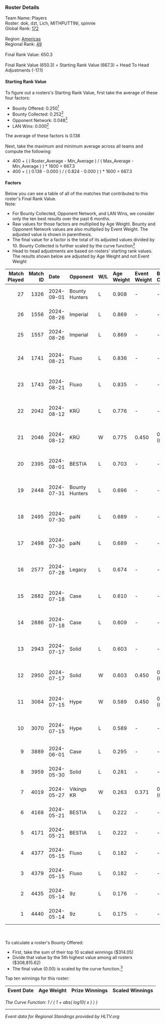 ### Roster Details<br />
Team Name: Players<br />
Roster: dok, dzt, Lich, MITHPUTTINI, spinnie<br />
Global Rank: [172](../../standings_global_2024_10_15.md)<br />
<br />
Region: [Americas]( ../../standings_americas_2024_10_15.md)<br />
Regional Rank: [49]( ../../standings_americas_2024_10_15.md)<br />
<br />
Final Rank Value:  650.3<br />
<br />
Final Rank Value (650.3) = Starting Rank Value (667.3) + Head To Head Adjustments (-17.1)<br />

#### Starting Rank Value<br />
To figure out a rosters's Starting Rank Value, first take the average of these four factors:<br />
- Bounty Offered: 0.250[<sup>1</sup>](#table2)
- Bounty Collected: 0.252[<sup>2</sup>](#table1)
- Opponent Network: 0.048[<sup>2</sup>](#table1)
- LAN Wins: 0.000[<sup>2</sup>](#table1)

The average of these factors is 0.138<br />
<br />
Next, take the maximum and minimum average across all teams and compute the following:<br />
- 400 + ( ( Roster_Average - Min_Average ) / ( Max_Average - Min_Average ) ) * 1600 = 667.3
- 400 + ( ( 0.138 - 0.000 ) / ( 0.824 - 0.000 ) ) * 1600 = 667.3


#### Factors<br />
Below you can see a table of all of the matches that contributed to this roster's Final Rank Value.<br />
Note:<br />

- For Bounty Collected, Opponent Network, and LAN Wins, we consider only the ten best results over the past 6 months.
- Raw values for those factors are multiplied by Age Weight. Bounty and Opponent Network values are also multiplied by Event Weight. The adjusted value is shown in parenthesis.
- The final value for a factor is the total of its adjusted values divided by 10. Bounty Collected is further scaled by the curve function[<sup>3</sup>](#curveFunction)
- Head to head adjustments are based on rosters' starting rank values. The results shown below are adjusted by Age Weight and not Event Weight
<span id="table1"></span><br />


| Match Played | Match ID | Date       | Opponent       | W/L | Age Weight | Event Weight | Bounty Collected | Opponent Network | LAN Wins  | H2H Adj. | Roster                                |
| -: | -: | :- | :- | :- | :- | :- | :- | :- | :- | -: | :- |
|           27 |     1326 | 2024-09-01 | Bounty Hunters | L   | 0.908      | -            | -                | -                | -         |    -9.28 | dok, dzt, Lich, MITHPUTTINI, spinnie  |
|           26 |     1556 | 2024-08-26 | Imperial       | L   | 0.869      | -            | -                | -                | -         |    -1.40 | dok, dzt, Lich, MITHPUTTINI, spinnie  |
|           25 |     1557 | 2024-08-26 | Imperial       | L   | 0.869      | -            | -                | -                | -         |    -1.42 | dok, dzt, Lich, MITHPUTTINI, spinnie  |
|           24 |     1741 | 2024-08-21 | Fluxo          | L   | 0.836      | -            | -                | -                | -         |    -2.87 | dok, dzt, MITHPUTTINI, s1cko, spinnie |
|           23 |     1743 | 2024-08-21 | Fluxo          | L   | 0.835      | -            | -                | -                | -         |    -2.96 | dok, dzt, MITHPUTTINI, s1cko, spinnie |
|           22 |     2042 | 2024-08-12 | KRÜ            | L   | 0.776      | -            | -                | -                | -         |    -7.67 | dok, dzt, MITHPUTTINI, s1cko, spinnie |
|           21 |     2046 | 2024-08-12 | KRÜ            | W   | 0.775      | 0.450        | 0.013 (0.005)    | 0.469 (0.164)    | 0 (0.000) |    17.21 | dok, dzt, MITHPUTTINI, s1cko, spinnie |
|           20 |     2395 | 2024-08-01 | BESTIA         | L   | 0.703      | -            | -                | -                | -         |    -3.08 | dok, dzt, MITHPUTTINI, s1cko, spinnie |
|           19 |     2448 | 2024-07-31 | Bounty Hunters | L   | 0.696      | -            | -                | -                | -         |    -5.95 | dok, dzt, MITHPUTTINI, s1cko, spinnie |
|           18 |     2495 | 2024-07-30 | paiN           | L   | 0.689      | -            | -                | -                | -         |    -0.24 | dok, dzt, MITHPUTTINI, s1cko, spinnie |
|           17 |     2498 | 2024-07-30 | paiN           | L   | 0.689      | -            | -                | -                | -         |    -0.24 | dok, dzt, MITHPUTTINI, s1cko, spinnie |
|           16 |     2577 | 2024-07-28 | Legacy         | L   | 0.674      | -            | -                | -                | -         |    -3.13 | dok, dzt, MITHPUTTINI, s1cko, spinnie |
|           15 |     2882 | 2024-07-18 | Case           | L   | 0.610      | -            | -                | -                | -         |    -4.42 | dok, dzt, MITHPUTTINI, s1cko, spinnie |
|           14 |     2886 | 2024-07-18 | Case           | L   | 0.609      | -            | -                | -                | -         |    -4.59 | dok, dzt, MITHPUTTINI, s1cko, spinnie |
|           13 |     2943 | 2024-07-17 | Solid          | L   | 0.603      | -            | -                | -                | -         |    -6.19 | dok, dzt, MITHPUTTINI, s1cko, spinnie |
|           12 |     2950 | 2024-07-17 | Solid          | W   | 0.603      | 0.450        | 0.005 (0.001)    | 0.677 (0.184)    | 0 (0.000) |    13.14 | dok, dzt, MITHPUTTINI, s1cko, spinnie |
|           11 |     3064 | 2024-07-15 | Hype           | W   | 0.589      | 0.450        | 0.017 (0.004)    | 0.407 (0.108)    | 0 (0.000) |    13.74 | dok, dzt, MITHPUTTINI, s1cko, spinnie |
|           10 |     3070 | 2024-07-15 | Hype           | L   | 0.589      | -            | -                | -                | -         |    -4.80 | dok, dzt, MITHPUTTINI, s1cko, spinnie |
|            9 |     3889 | 2024-06-01 | Case           | L   | 0.295      | -            | -                | -                | -         |    -2.00 | dok, dzt, leleo, spinnie, vhz         |
|            8 |     3959 | 2024-05-30 | Solid          | L   | 0.281      | -            | -                | -                | -         |    -2.30 | dok, dzt, leleo, spinnie, vhz         |
|            7 |     4019 | 2024-05-27 | Vikings KR     | W   | 0.263      | 0.371        | 0.003 (0.000)    | 0.244 (0.024)    | 0 (0.000) |     4.71 | beg0d, dok, dzt, spinnie, vhz         |
|            6 |     4168 | 2024-05-21 | BESTIA         | L   | 0.222      | -            | -                | -                | -         |    -0.75 | beg0d, dok, dzt, spinnie, vhz         |
|            5 |     4171 | 2024-05-21 | BESTIA         | L   | 0.222      | -            | -                | -                | -         |    -0.75 | beg0d, dok, dzt, spinnie, vhz         |
|            4 |     4377 | 2024-05-15 | Fluxo          | L   | 0.182      | -            | -                | -                | -         |    -0.73 | beg0d, dok, dzt, spinnie, vhz         |
|            3 |     4379 | 2024-05-15 | Fluxo          | L   | 0.182      | -            | -                | -                | -         |    -0.74 | beg0d, dok, dzt, spinnie, vhz         |
|            2 |     4435 | 2024-05-14 | 9z             | L   | 0.176      | -            | -                | -                | -         |    -0.18 | beg0d, dok, dzt, spinnie, vhz         |
|            1 |     4440 | 2024-05-14 | 9z             | L   | 0.175      | -            | -                | -                | -         |    -0.18 | beg0d, dok, dzt, spinnie, vhz         |

<br />
<span id="table2"></span><br />
To calculate a roster's Bounty Offered:<br />

- First, take the sum of their top 10 scaled winnings ($314.05)
- Divide that value by the 5th highest value among all rosters ($308,815.62)
- The final value (0.00) is scaled by the curve function.[<sup>3</sup>](#curveFunction)

Top ten winnings for this roster:<br />

| Event Date | Age Weight | Prize Winnings | Scaled Winnings |
| :- | -: | :- | :- |


<span id="curveFunction"></span>_The Curve Function: 1 / ( 1 + abs( log10( x ) ) )_<br />

---
_Event data for Regional Standings provided by HLTV.org_<br />
